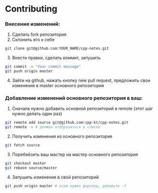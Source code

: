  # Contributing

 ### Внесение изменений:

1. Сделать fork репозитория
2. Склонить его к себе
``` bash
git clone git@github.com:YOUR_NAME/cpp-notes.git
```
3. Внести правки, сделать коммит, запушить
```bash
git commit -m "Your commit message"
git push origin master
```
4. Зайти на github, нажать кнопку new pull request, предложить свои изменения в master основного репозитория

### Добавление изменений основного репозитория в ваш:

1. Сначала нужно добавить основной репозиторий в remote (этот шаг нужно делать один раз)
```bash
git remote add source git@github.com:cpp-kt/cpp-notes.git
git remote -v # должен отобразиться в списке
```
2. Получить изменения из основного репозитория
```bash
git fetch source
```
3. Поребейзить ваш мастер на мастер основного репозитория
```bash
git checkout master
git rebase source/master
```
4. Запушить изменения в свой репозиторий
```bash
git push origin master # если нужен форспуш, добавьте -f
```

